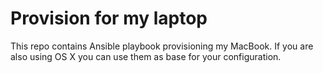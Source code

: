 # Provision for my laptop

This repo contains Ansible playbook provisioning my MacBook.
If you are also using OS X you can use them as base for your configuration.
